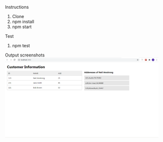 Instructions

1. Clone
2. npm install
3. npm start

Test

1. npm test


Output screenshots
![alt text](./output/Capture.PNG)
